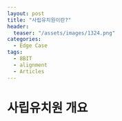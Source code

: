 ```yaml
---
layout: post
title: "사립유치원이란?"
header:
  teaser: "/assets/images/1324.png"
categories:
  - Edge Case
tags:
  - 8BIT
  - alignment
  - Articles
---
```


# 사립유치원 개요




